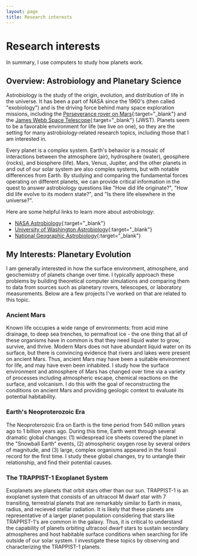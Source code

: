 ```yaml
---
layout: page
title: Research interests
---
```


# Research interests

In summary, I use computers to study how planets work.

## Overview: Astrobiology and Planetary Science

Astrobiology is the study of the origin, evolution, and distribution of life in the universe. It has been a part of NASA since the 1960's (then called "exobiology") and is the driving force behind many space exploration missions, including the [Perseverance rover on Mars](https://astrobiology.nasa.gov/missions/2020-mars-rover/){:target="_blank"} and the [James Webb Space Telescope](https://astrobiology.nasa.gov/missions/jwst/){:target="_blank"} (JWST). Planets seem to be a favorable environment for life (we live on one), so they are the setting for many astrobiology-related research topics, including those that I am interested in.

Every planet is a complex system. Earth's behavior is a mosaic of interactions between the atmosphere (air), hydrosphere (water), geosphere (rocks), and biosphere (life). Mars, Venus, Jupiter, and the other planets in and out of our solar system are also complex systems, but with notable differences from Earth. By studying and comparing the fundamental forces operating on different planets, we can provide critical information in the quest to answer astrobiology questions like "How did life originate?", "How did life evolve to its modern state?", and "Is there life elsewhere in the universe?".

Here are some helpful links to learn more about astrobiology:

* [NASA Astrobiology](https://astrobiology.nasa.gov/about/){:target="_blank"}
* [University of Washington Astrobiology](https://depts.washington.edu/astrobio/wordpress/about-us/what-is-astrobiology/){:target="_blank"}
* [National Geographic Astrobiology](https://www.nationalgeographic.com/astrobiology/){:target="_blank"}

## My Interests: Planetary Evolution

I am generally interested in how the surface environment, atmosphere, and geochemistry of planets change over time. I typically approach these problems by building theoretical computer simulations and comparing them to data from sources such as planetary rovers, telescopes, or laboratory measurements. Below are a few projects I've worked on that are related to this topic.

### Ancient Mars

<!-- All known life requires liquid water. Modern Mars is cold and dry, but there was abundant liquid water on ancient Mars. We know this from two lines of evidence: (1) pictures of Mars's surface show geologic features that resulted from flowing liquid water, like ancient river valleys and deltas; (2) chemical analysis from Mars rovers has revealed the presence of minerals that can only form when there is liquid water. Organisms on Earth occupy a wide range of environments: from acid mine drainage, to deep sea trenches, to permafrost ice. The one thing that all of these organisms have in common is that they need liquid water to grow, survive, and thrive. So, when we search for life on other planets, it is our first instinct to search for places that have liquid water. This is what makes ancient Mars so interesting: It is the only place in the history of the solar system - besides Earth - where we have evidence for liquid water on the surface of a planet or moon. Thus, the overarching scientific question regarding ancient Mars is: did ancient Mars have the conditions to support life? If so, was ancient Mars inhabited? -->

Known life occupies a wide range of environments: from acid mine drainage, to deep sea trenches, to permafrost ice - the one thing that all of these organisms have in common is that they need liquid water to grow, survive, and thrive. Modern Mars does not have abundant liquid water on its surface, but there is convincing evidence that rivers and lakes were present on ancient Mars. Thus, ancient Mars may have been a suitable environment for life, and may have even been inhabited. I study how the surface environment and atmosphere of Mars has changed over time via a variety of processes including atmospheric escape, chemical reactions on the surface, and volcanism. I do this with the goal of reconstructing the conditions on ancient Mars and providing geologic context to evaluate its potential habitability.

### Earth's Neoproterozoic Era

The Neoproterozoic Era on Earth is the time period from 540 million years ago to 1 billion years ago. During this time, Earth went through several dramatic global changes: (1) widespread ice sheets covered the planet in the "Snowball Earth" events, (2) atmospheric oxygen rose by several orders of magnitude, and (3) large, complex organisms appeared in the fossil record for the first time. I study these global changes, try to untangle their relationship, and find their potential causes.

### The TRAPPIST-1 Exoplanet System

Exoplanets are planets that orbit stars other than our sun. TRAPPIST-1 is an exoplanet system that consists of an ultracool M dwarf star with 7 transiting, terrestrial planets that are remarkably similar to Earth in mass, radius, and recieved stellar radiation. It is likely that these planets are representative of a larger planet population considering that stars like TRAPPIST-1's are common in the galaxy. Thus, it is critical to understand the capability of planets orbiting ultracool dwarf stars to sustain secondary atmospheres and host habitable surface conditions when searching for life outside of our solar system. I investigate these topics by observing and characterizing the TRAPPIST-1 planets.